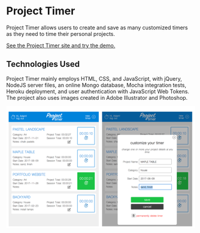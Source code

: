 # Project Timer

Project Timer allows users to create and save as many customized timers as they need to time their personal projects.

[See the Project Timer site and try the demo.](https://project-timer-app.herokuapp.com/)

## Technologies Used

Project Timer mainly employs HTML, CSS, and JavaScript, with jQuery, NodeJS server files, an online Mongo database, Mocha integration tests, Heroku deployment, and user authentication with JavaScript Web Tokens. The project also uses images created in Adobe Illustrator and Photoshop.

![Screen Shots](./project-timer-screenshots.png)
